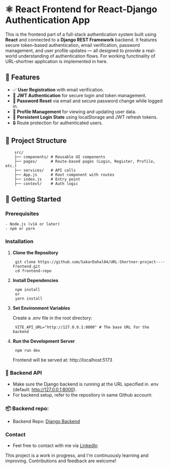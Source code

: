 # ⚛️ React Frontend for React-Django Authentication App

This is the frontend part of a full-stack authentication system built using **React** and connected to a **Django REST Framework** backend. It features secure token-based authentication, email verification, password management, and user profile updates — all designed to provide a real-world understanding of authentication flows. For working functinality of URL-shortner application is implemented in here.

## 📌 Features

- ✅ **User Registration** with email verification.
- 🔐 **JWT Authentication** for secure login and token management.
- 🔁 **Password Reset** via email and secure password change while logged in.
- 👤 **Profile Management** for viewing and updating user data.
- 🔄 **Persistent Login State** using localStorage and JWT refresh tokens.
- 🔒 Route protection for authenticated users.

## 📁 Project Structure

        src/
        ├── components/ # Reusable UI components
        ├── pages/      # Route-based pages (Login, Register, Profile, etc.)
        ├── services/   # API calls
        ├── App.js      # Root component with routes
        ├── index.js    # Entry point
        ├── context/    # Auth logic


## 🚀 Getting Started

### Prerequisites

    - Node.js (v14 or later)
    - npm or yarn

### Installation

1. **Clone the Repository**

        git clone https://github.com/SakarDahal04/URL-Shortner-project----Frontend.git
        cd frontend-repo


2. **Install Dependencies**

        npm install
        or
        yarn install

3. **Set Environment Variables**

    Create a .env file in the root directory:

        VITE_API_URL="http://127.0.0.1:8000" # The base URL for the backend

4. **Run the Development Server**

        npm run dev

    Frontend will be served at: http://localhost:5173

### 🔗 **Backend API**

- Make sure the Django backend is running at the URL specified in .env (default: http://127.0.0.1:8000). 
- For backend setup, refer to the repository in same Github account:

### 📦 **Backend repo:**  
    
- Backend Repo: [Django Backend](https://github.com/SakarDahal04/URL-Shortner-project)

### **Contact**

- Feel free to contact with me via [LinkedIn](https://www.linkedin.com/in/sakar-dahal-30a560277/)

This project is a work in progress, and I'm continuously learning and improving. Contributions and feedback are welcome!